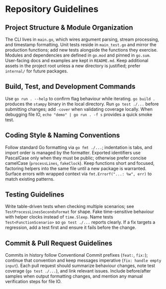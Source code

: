 # Repository Guidelines

## Project Structure & Module Organization
The CLI lives in `main.go`, which wires argument parsing, stream processing, and timestamp formatting. Unit tests reside in `main_test.go` and mirror the production functions; add new tests alongside the functions they exercise. Modules and dependencies are defined in `go.mod` and pinned in `go.sum`. User-facing docs and examples are kept in `README.md`. Keep additional assets in the project root unless a new directory is justified; prefer `internal/` for future packages.

## Build, Test, and Development Commands
Use `go run . --help` to confirm flag behaviour while iterating. `go build .` produces the `stampy` binary in the local directory. Run `go test ./...` before submitting changes; add `-cover` when validating coverage locally. When debugging file IO, `echo "demo" | go run . -f s` provides a quick smoke test.

## Coding Style & Naming Conventions
Follow standard Go formatting via `go fmt ./...`; indentation is tabs, and import order is managed by the formatter. Exported identifiers use PascalCase only when they must be public; otherwise prefer concise camelCase (`processLines`, `fakeClock`). Keep functions short and focused, factoring helpers into the same file until a new package is warranted. Surface errors with wrapped context via `fmt.Errorf("...: %w", err)` to match existing patterns.

## Testing Guidelines
Write table-driven tests when checking multiple scenarios; see `TestProcessLinesSecondsFormat` for shape. Fake time-sensitive behaviour with helper clocks instead of `time.Sleep`. Name tests `Test<FunctionScenario>` so `go test ./...` reports clearly. If a fix targets a regression, add a test first and ensure it fails before the change.

## Commit & Pull Request Guidelines
Commits in history follow Conventional Commit prefixes (`feat:`, `fix:`); continue that convention and keep messages imperative (`fix: handle empty input`). Each pull request should summarize behaviour changes, note test coverage (`go test ./...`), and link relevant issues. Include before/after samples when output formatting changes, and mention any manual verification steps for file IO.
